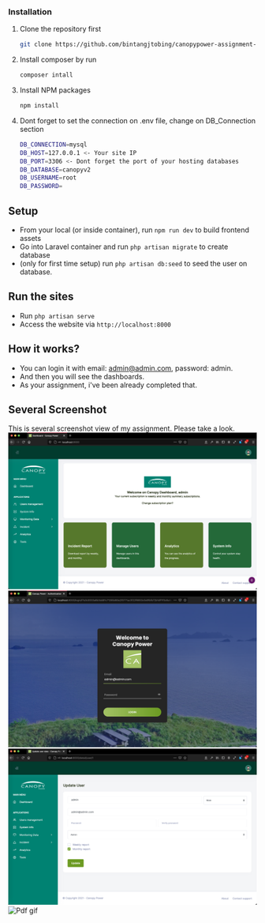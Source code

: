### Installation
1. Clone the repository first
   ```sh
   git clone https://github.com/bintangjtobing/canopypower-assignment-v2
   ```
2. Install composer by run 
    ```sh
    composer intall
    ```
3. Install NPM packages
   ```sh
   npm install
   ```
4. Dont forget to set the connection on .env file, change on DB_Connection section
    ```sh
    DB_CONNECTION=mysql
    DB_HOST=127.0.0.1 <- Your site IP
    DB_PORT=3306 <- Dont forget the port of your hosting databases
    DB_DATABASE=canopyv2
    DB_USERNAME=root
    DB_PASSWORD=
    ```
    
## Setup
- From your local (or inside container), run `npm run dev` to build frontend assets
- Go into Laravel container and run `php artisan migrate` to create database
- (only for first time setup) run `php artisan db:seed` to seed the user on database.

## Run the sites
- Run `php artisan serve`
- Access the website via `http://localhost:8000`

## How it works?
- You can login it with email: admin@admin.com, password: admin.
- And then you will see the dashboards.
- As your assignment, i've been already completed that.

## Several Screenshot
This is several screenshot view of my assignment. Please take a look.
![Dashboard](dashboard.png)
![Login page](login.png)
![User page](user.png)
![Pdf gif](pdf.gif)
